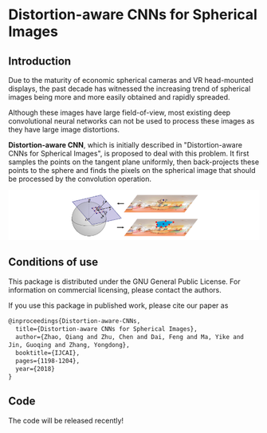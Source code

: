 # Distortion-aware CNNs for Spherical Images


## Introduction
Due to the maturity of economic spherical cameras and VR head-mounted displays, the past decade has witnessed the increasing trend of spherical images being more and more easily obtained and rapidly spreaded. 

Although these images have large field-of-view, most existing deep convolutional neural networks can not be used to process these images as they have large image distortions. 

**Distortion-aware CNN**, which is initially described in "Distortion-aware CNNs for Spherical Images", is proposed to deal with this problem. It first samples the points on the tangent plane uniformly, then back-projects these points to the sphere and finds the pixels on the spherical image that should be processed by the convolution operation.

  ![image](./idea.png)
 

## Conditions of use

This package is distributed under the GNU General Public License. For information on commercial licensing, please contact the authors.

If you use this package in published work, please cite our paper as

```
@inproceedings{Distortion-aware-CNNs,
  title={Distortion-aware CNNs for Spherical Images},
  author={Zhao, Qiang and Zhu, Chen and Dai, Feng and Ma, Yike and Jin, Guoqing and Zhang, Yongdong},
  booktitle={IJCAI},
  pages={1198-1204},
  year={2018}
}
```



## Code
The code will be released recently!